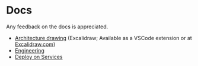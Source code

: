 # Docs

Any feedback on the docs is appreciated.

- [Architecture drawing](./architecture.excalidraw) (Excalidraw; Available as a VSCode extension or at [Excalidraw.com](https://excalidraw.com))
- [Engineering](./engineering/)
- [Deploy on Services](./Deployment.md)
